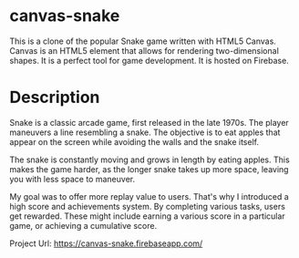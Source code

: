 # canvas-snake
This is a clone of the popular Snake game written with HTML5 Canvas. Canvas is an HTML5 element that allows for rendering two-dimensional
shapes. It is a perfect tool for game development. It is hosted on Firebase.

# Description

Snake is a classic arcade game, first released in the late 1970s. The player maneuvers a line resembling a snake. The objective is to eat
apples that appear on the screen while avoiding the walls and the snake itself. 

The snake is constantly moving and grows in length by eating apples. This makes the game harder, as the longer snake takes up more space,
leaving you with less space to maneuver.

My goal was to offer more replay value to users. That's why I introduced a high score and achievements system. By completing various tasks,
users get rewarded. These might include earning a various score in a particular game, or achieving a cumulative score.

Project Url: https://canvas-snake.firebaseapp.com/
